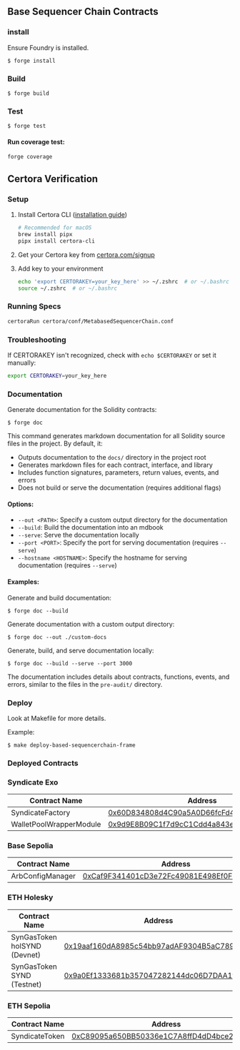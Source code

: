 ## Base Sequencer Chain Contracts

### install

Ensure Foundry is installed.

```shell
$ forge install
```

### Build

```shell
$ forge build
```

### Test

```shell
$ forge test
```

#### Run coverage test:

```shell
forge coverage
```

## Certora Verification

### Setup

1. Install Certora CLI ([installation guide](https://docs.certora.com/en/latest/docs/user-guide/install.html))

   ```bash
   # Recommended for macOS
   brew install pipx
   pipx install certora-cli
   ```

2. Get your Certora key from [certora.com/signup](https://www.certora.com/signup)

3. Add key to your environment
   ```bash
   echo 'export CERTORAKEY=your_key_here' >> ~/.zshrc  # or ~/.bashrc
   source ~/.zshrc  # or ~/.bashrc
   ```

### Running Specs

```bash
certoraRun certora/conf/MetabasedSequencerChain.conf
```

### Troubleshooting

If CERTORAKEY isn't recognized, check with `echo $CERTORAKEY` or set it manually:

```bash
export CERTORAKEY=your_key_here
```

### Documentation

Generate documentation for the Solidity contracts:

```shell
$ forge doc
```

This command generates markdown documentation for all Solidity source files in the project. By default, it:

- Outputs documentation to the `docs/` directory in the project root
- Generates markdown files for each contract, interface, and library
- Includes function signatures, parameters, return values, events, and errors
- Does not build or serve the documentation (requires additional flags)

#### Options:

- `--out <PATH>`: Specify a custom output directory for the documentation
- `--build`: Build the documentation into an mdbook
- `--serve`: Serve the documentation locally
- `--port <PORT>`: Specify the port for serving documentation (requires `--serve`)
- `--hostname <HOSTNAME>`: Specify the hostname for serving documentation (requires `--serve`)

#### Examples:

Generate and build documentation:

```shell
$ forge doc --build
```

Generate documentation with a custom output directory:

```shell
$ forge doc --out ./custom-docs
```

Generate, build, and serve documentation locally:

```shell
$ forge doc --build --serve --port 3000
```

The documentation includes details about contracts, functions, events, and errors, similar to the files in the `pre-audit/` directory.

### Deploy

Look at Makefile for more details.

Example:

```shell
$ make deploy-based-sequencerchain-frame
```

### Deployed Contracts

### Syndicate Exo

| Contract Name           | Address                                                                                                                                     |
| ----------------------- | ------------------------------------------------------------------------------------------------------------------------------------------- |
| SyndicateFactory        | [0x60D834808d4C90a5A0D66fcFd44292FcAa4537fe](https://syndicate-exo.explorer.alchemy.com/address/0x60D834808d4C90a5A0D66fcFd44292FcAa4537fe) |
| WalletPoolWrapperModule | [0x9d9E8B09C1f7d9cC1Cdd4a843e695fD580a390E8](https://syndicate-exo.explorer.alchemy.com/address/0x9d9E8B09C1f7d9cC1Cdd4a843e695fD580a390E8) |

### Base Sepolia

| Contract Name           | Address                                                                                                                       |
| ----------------------- | ----------------------------------------------------------------------------------------------------------------------------- |
| ArbConfigManager        | [0xCaf9F341401cD3e72Fc49081E498Ef0F86055b67](https://sepolia.etherscan.io/address/0xCaf9F341401cD3e72Fc49081E498Ef0F86055b67) |

### ETH Holesky

| Contract Name                | Address                                                                                                                       |
| ---------------------------- | ----------------------------------------------------------------------------------------------------------------------------- |
| SynGasToken holSYND (Devnet) | [0x19aaf160dA8985c54bb97adAF9304B5aC7890421](https://holesky.etherscan.io/address/0x19aaf160dA8985c54bb97adAF9304B5aC7890421) |
| SynGasToken SYND (Testnet)   | [0x9a0Ef1333681b357047282144dc06D7DAA1f76Ba](https://holesky.etherscan.io/address/0x9a0Ef1333681b357047282144dc06D7DAA1f76Ba) |

### ETH Sepolia

| Contract Name  | Address                                                                                                                       |
| -------------- | ----------------------------------------------------------------------------------------------------------------------------- |
| SyndicateToken | [0xC89095a650BB50336e1C7A8ffD4dD4bce2456e23](https://sepolia.etherscan.io/address/0xC89095a650BB50336e1C7A8ffD4dD4bce2456e23) |

